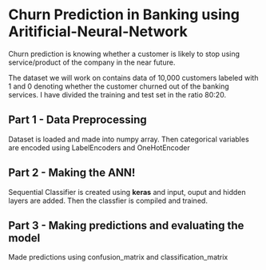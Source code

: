 # Churn Prediction in Banking using Aritificial-Neural-Network

Churn prediction is knowing whether a customer is likely to stop using service/product of the company in the near future.

The dataset we will work on contains data of 10,000 customers labeled with 1 and 0 denoting whether the customer churned out of the banking services. I have divided the training and test set in the ratio 80:20.

## Part 1 - Data Preprocessing                                                                                                             
Dataset is loaded and made into numpy array.                                                                                              Then categorical variables are encoded using LabelEncoders and OneHotEncoder                                                                                                                                                                                                      
## Part 2 - Making the ANN!                                                                                                               
Sequential Classifier is created using **keras** and input, ouput and hidden layers are added.                                             Then the classfier is compiled and trained.                                                                                                
## Part 3 - Making predictions and evaluating the model                                                                                   
Made predictions using confusion_matrix and classification_matrix
